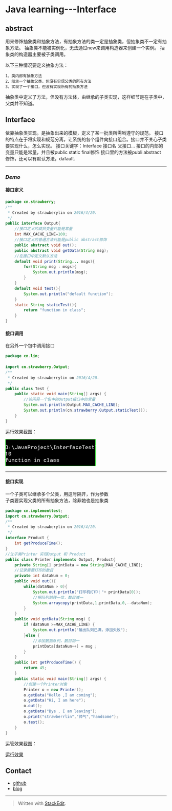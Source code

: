 # **Java learning---Interface**


## abstract

用来修饰抽象类和抽象方法，有抽象方法的类一定是抽象类，但抽象类不一定有抽象方法。
抽象类不能被实例化，无法通过new来调用构造器来创建一个实例。
抽象类的构造器主要被子类调用。

以下三种情况要定义抽象方法：

	1、类内部有抽象方法
	2、继承一个抽象父类，但没有实现父类的所有方法
	3、实现了一个接口，但没有实现所有的抽象方法
	
抽象类中定义了方法，但没有方法体，由继承的子类实现，这样细节是在子类中，父类并不知道。

## Interface
依靠抽象类实现。是抽象出来的模板，定义了某一批类所需哟遵守的规范。
接口的特点在于将实现和规范分离，让系统的各个组件向接口组合。接口并不关心子类要实现什么，怎么实现。
接口关键字：Interface 接口名 父接口...
接口的内部的变量只能是常量，并且被public static final修饰
接口里的方法被publi abstract 修饰，还可以有默认方法，dafault.

------------------------------------------------------------------------------------------------------

### *Demo*

#### 接口定义

```java 
package cn.strawberry;
/**
 * Created by strawberylin on 2016/4/20.
 */
public interface Output{
    //接口定义的成员变量只能是常量
    int MAX_CACHE_LINE=100;
    //接口定义的普通方法只能是public abstract修饰
    public abstract void out();
    public abstract void getData(String msg);
    //在接口中定义默认方法
    default void print(String... msgs){
        for(String msg : msgs){
            System.out.println(msg);
        }
    }
    default void test(){
        System.out.println("default function");
    }
    static String staticTest(){
        return "function in class";
    }
}
```

#### 接口调用

在另外一个包中调用接口

```java
package cn.lin;

import cn.strawberry.Output;
/**
 * Created by strawberrylin on 2016/4/20.
 */
public class Test {
    public static void main(String[] args) {
        //访问另一个包中的Output接口中的常量
        System.out.println(Output.MAX_CACHE_LINE);
        System.out.println(cn.strawberry.Output.staticTest());
    }
}
```

运行效果截图：

![运行效果](https://raw.githubusercontent.com/strawberrylin/Learningrecord/master/Javalearning/images/interfacetest1.PNG)

---------------------------------------------------------------------------------------------------

#### 接口实现

一个子类可以继承多个父类，用逗号隔开，作为参数  
子类要实现父类的所有抽象方法，除非她也是抽象类

```java
package cn.implementtest;
import cn.strawberry.Output;
/**
 * Created by strawberylin on 2016/4/20.
 */
interface Product {
    int getProduceTime();
}
//让子类Printer 实现Output 和 Product
public class Printer implements Output, Product{
    private String[] printData = new String[MAX_CACHE_LINE];
    //记录需要打印的数目
    private int dataNum = 0;
    public void out(){
        while(dataNum > 0){
            System.out.println("打印机打印："+ printData[0]);
            //把队列前移一位，数目减一
            System.arraycopy(printData,1,printData,0,--dataNum);
        }
    }
    public void getData(String msg) {
        if (dataNum >=MAX_CACHE_LINE) {
            System.out.println("输出队列已满，添加失败");
        }else {
            //添加数据队列，数目加一
            printData[dataNum++] = msg ;
        }
    }
    public int getProduceTime() {
        return 45;
    }
    public static void main(String[] args) {
        //创建一个Printer对象
        Printer o = new Printer();
        o.getData("Hello ,I am coming");
        o.getData("Hi, I am here");
        o.out();
        o.getData("Bye , I am leaving");
        o.print("strawberrlin","帅气","handsome");
        o.test();
    }
}
```

运管效果截图：

[运行效果](https://raw.githubusercontent.com/strawberrylin/Learningrecord/master/Javalearning/images/interfacetest.PNG)

## Contact

-   [github](https://github.com/strawberrylin)
-   [blog](http://hustwind.cn)

--------------------------------------------------------------------------------------------------

> Written with [StackEdit](https://stackedit.io/).
